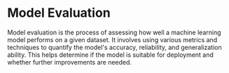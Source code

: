 # Model Evaluation

Model evaluation is the process of assessing how well a machine learning model performs on a given dataset. It involves using various metrics and techniques to quantify the model's accuracy, reliability, and generalization ability. This helps determine if the model is suitable for deployment and whether further improvements are needed.